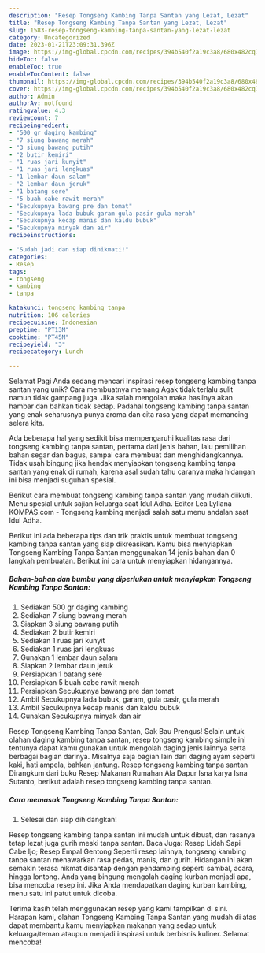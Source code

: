 ```yaml
---
description: "Resep Tongseng Kambing Tanpa Santan yang Lezat, Lezat"
title: "Resep Tongseng Kambing Tanpa Santan yang Lezat, Lezat"
slug: 1583-resep-tongseng-kambing-tanpa-santan-yang-lezat-lezat
category: Uncategorized
date: 2023-01-21T23:09:31.396Z
image: https://img-global.cpcdn.com/recipes/394b540f2a19c3a8/680x482cq70/tongseng-kambing-tanpa-santan-foto-resep-utama.jpg
hideToc: false
enableToc: true
enableTocContent: false
thumbnail: https://img-global.cpcdn.com/recipes/394b540f2a19c3a8/680x482cq70/tongseng-kambing-tanpa-santan-foto-resep-utama.jpg
cover: https://img-global.cpcdn.com/recipes/394b540f2a19c3a8/680x482cq70/tongseng-kambing-tanpa-santan-foto-resep-utama.jpg
author: Admin
authorAv: notfound
ratingvalue: 4.3
reviewcount: 7
recipeingredient:
- "500 gr daging kambing"
- "7 siung bawang merah"
- "3 siung bawang putih"
- "2 butir kemiri"
- "1 ruas jari kunyit"
- "1 ruas jari lengkuas"
- "1 lembar daun salam"
- "2 lembar daun jeruk"
- "1 batang sere"
- "5 buah cabe rawit merah"
- "Secukupnya bawang pre dan tomat"
- "Secukupnya lada bubuk garam gula pasir gula merah"
- "Secukupnya kecap manis dan kaldu bubuk"
- "Secukupnya minyak dan air"
recipeinstructions:

- "Sudah jadi dan siap dinikmati!"
categories:
- Resep
tags:
- tongseng
- kambing
- tanpa

katakunci: tongseng kambing tanpa 
nutrition: 106 calories
recipecuisine: Indonesian
preptime: "PT13M"
cooktime: "PT45M"
recipeyield: "3"
recipecategory: Lunch

---
```



Selamat Pagi Anda sedang mencari inspirasi resep tongseng kambing tanpa santan yang unik? Cara membuatnya memang Agak tidak terlalu sulit namun tidak gampang juga. Jika salah mengolah maka hasilnya akan hambar dan bahkan tidak sedap. Padahal tongseng kambing tanpa santan yang enak seharusnya punya aroma dan cita rasa yang dapat memancing selera kita.


Ada beberapa hal yang sedikit bisa mempengaruhi kualitas rasa dari tongseng kambing tanpa santan, pertama dari jenis bahan, lalu pemilihan bahan segar dan bagus, sampai cara membuat dan menghidangkannya. Tidak usah bingung jika hendak menyiapkan tongseng kambing tanpa santan yang enak di rumah, karena asal sudah tahu caranya maka hidangan ini bisa menjadi suguhan spesial.

Berikut cara membuat tongseng kambing tanpa santan yang mudah diikuti. Menu spesial untuk sajian keluarga saat Idul Adha. Editor Lea Lyliana KOMPAS.com - Tongseng kambing menjadi salah satu menu andalan saat Idul Adha.


Berikut ini ada beberapa tips dan trik praktis untuk membuat tongseng kambing tanpa santan yang siap dikreasikan. Kamu bisa menyiapkan Tongseng Kambing Tanpa Santan menggunakan 14 jenis bahan dan 0 langkah pembuatan. Berikut ini cara untuk menyiapkan hidangannya.

<!--inarticleads1-->

##### Bahan-bahan dan bumbu yang diperlukan untuk menyiapkan Tongseng Kambing Tanpa Santan:

1. Sediakan 500 gr daging kambing
1. Sediakan 7 siung bawang merah
1. Siapkan 3 siung bawang putih
1. Sediakan 2 butir kemiri
1. Sediakan 1 ruas jari kunyit
1. Sediakan 1 ruas jari lengkuas
1. Gunakan 1 lembar daun salam
1. Siapkan 2 lembar daun jeruk
1. Persiapkan 1 batang sere
1. Persiapkan 5 buah cabe rawit merah
1. Persiapkan Secukupnya bawang pre dan tomat
1. Ambil Secukupnya lada bubuk, garam, gula pasir, gula merah
1. Ambil Secukupnya kecap manis dan kaldu bubuk
1. Gunakan Secukupnya minyak dan air


Resep Tongseng Kambing Tanpa Santan, Gak Bau Prengus! Selain untuk olahan daging kambing tanpa santan, resep tongseng kambing simple ini tentunya dapat kamu gunakan untuk mengolah daging jenis lainnya serta berbagai bagian darinya. Misalnya saja bagian lain dari daging ayam seperti kaki, hati ampela, bahkan jantung. Resep tongseng kambing tanpa santan Dirangkum dari buku Resep Makanan Rumahan Ala Dapur Isna karya Isna Sutanto, berikut adalah resep tongseng kambing tanpa santan. 

<!--inarticleads2-->

##### Cara memasak Tongseng Kambing Tanpa Santan:


1. Selesai dan siap dihidangkan!

Resep tongseng kambing tanpa santan ini mudah untuk dibuat, dan rasanya tetap lezat juga gurih meski tanpa santan. Baca Juga: Resep Lidah Sapi Cabe Ijo; Resep Empal Gentong Seperti resep lainnya, tongseng kambing tanpa santan menawarkan rasa pedas, manis, dan gurih. Hidangan ini akan semakin terasa nikmat disantap dengan pendamping seperti sambal, acara, hingga lontong. Anda yang bingung mengolah daging kurban menjadi apa, bisa mencoba resep ini. Jika Anda mendapatkan daging kurban kambing, menu satu ini patut untuk dicoba. 

Terima kasih telah menggunakan resep yang kami tampilkan di sini. Harapan kami, olahan Tongseng Kambing Tanpa Santan yang mudah di atas dapat membantu kamu menyiapkan makanan yang sedap untuk keluarga/teman ataupun menjadi inspirasi untuk berbisnis kuliner. Selamat mencoba!
